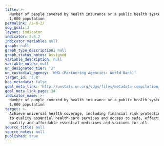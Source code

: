 ```yaml
---
title: >-
  Number of people covered by health insurance or a public health system per
  1,000 population
permalink: /3-8-2/
sdg_goal: 3
layout: indicator
indicator: 3.8.2
indicator_variable: null
graph: null
graph_type_description: null
graph_status_notes: Assigned
variable_description: null
variable_notes: null
un_designated_tier: '2'
un_custodial_agency: 'WHO (Partnering Agencies: World Bank)'
target_id: '3.8'
has_metadata: false
goal_meta_link: 'http://unstats.un.org/sdgs/files/metadata-compilation/Metadata-Goal-3.pdf'
goal_meta_link_page: 34
indicator_name: >-
  Number of people covered by health insurance or a public health system per
  1,000 population
target: >-
  Achieve universal health coverage, including financial risk protection, access
  to quality essential health-care services and access to safe, effective,
  quality and affordable essential medicines and vaccines for all.
source_title: null
source_notes: null
published: true
---
```

